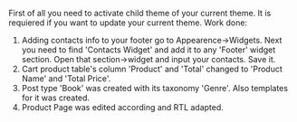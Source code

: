 First of all you need to activate child theme of your current theme. It is requiered if you want to update your current theme.
Work done:
1. Adding contacts info to your footer go to Appearence->Widgets. Next you need to find 'Contacts Widget' and add it to any 'Footer' widget section. Open that section->widget and input your contacts. Save it.
2. Cart product table's column 'Product' and 'Total' changed to 'Product Name' and 'Total Price'.
3. Post type 'Book' was created with its taxonomy 'Genre'. Also templates for it was created.
4. Product Page was edited according and RTL adapted.
